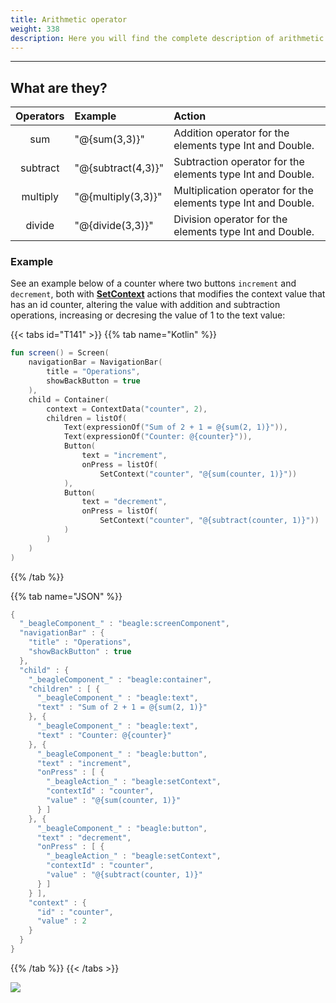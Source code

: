 ```yaml
---
title: Arithmetic operator
weight: 338
description: Here you will find the complete description of arithmetic operator.
---
```


---

## What are they? 

| Operators | Example | Action  |
| :---: | :--- | :--- |
| sum | "@{sum\(3,3\)}" | Addition operator for the elements type Int and Double.  |
| subtract | "@{subtract\(4,3\)}" | Subtraction operator for the elements type Int and Double.  |
| multiply | "@{multiply\(3,3\)}" | Multiplication operator for the elements type Int and Double.  |
| divide | "@{divide\(3,3\)}" | Division operator for the elements type Int and Double.   |

### Example

See an example below of a counter where two buttons `increment` and `decrement`, both with [**SetContext**](/docs/api/actions/setcontext) actions that modifies the context value that has an id counter, altering the value with addition and subtraction operations, increasing or decresing the value of 1 to the text value:

{{< tabs id="T141" >}}
{{% tab name="Kotlin" %}}
```kotlin
fun screen() = Screen(
    navigationBar = NavigationBar(
        title = "Operations",
        showBackButton = true
    ),
    child = Container(
        context = ContextData("counter", 2),
        children = listOf(
            Text(expressionOf("Sum of 2 + 1 = @{sum(2, 1)}")),
            Text(expressionOf("Counter: @{counter}")),
            Button(
                text = "increment",
                onPress = listOf(
                    SetContext("counter", "@{sum(counter, 1)}"))
            ),
            Button(
                text = "decrement",
                onPress = listOf(
                    SetContext("counter", "@{subtract(counter, 1)}"))
            )
        )
    )
)
```
{{% /tab %}}

{{% tab name="JSON" %}}
```kotlin
{
  "_beagleComponent_" : "beagle:screenComponent",
  "navigationBar" : {
    "title" : "Operations",
    "showBackButton" : true
  },
  "child" : {
    "_beagleComponent_" : "beagle:container",
    "children" : [ {
      "_beagleComponent_" : "beagle:text",
      "text" : "Sum of 2 + 1 = @{sum(2, 1)}"
    }, {
      "_beagleComponent_" : "beagle:text",
      "text" : "Counter: @{counter}"
    }, {
      "_beagleComponent_" : "beagle:button",
      "text" : "increment",
      "onPress" : [ {
        "_beagleAction_" : "beagle:setContext",
        "contextId" : "counter",
        "value" : "@{sum(counter, 1)}"
      } ]
    }, {
      "_beagleComponent_" : "beagle:button",
      "text" : "decrement",
      "onPress" : [ {
        "_beagleAction_" : "beagle:setContext",
        "contextId" : "counter",
        "value" : "@{subtract(counter, 1)}"
      } ]
    } ],
    "context" : {
      "id" : "counter",
      "value" : 2
    }
  }
}
```
{{% /tab %}}
{{< /tabs >}}

![](/operadoresaritmeticos%20%281%29.gif)

